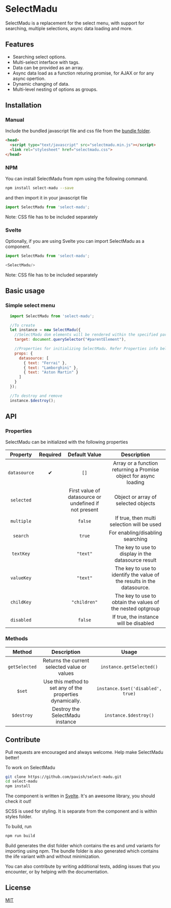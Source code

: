 # SelectMadu
SelectMadu is a replacement for the select menu, with support for searching, multiple selections, async data loading and more.

## Features
* Searching select options.
* Multi-select interface with tags.
* Data can be provided as an array.
* Async data load as a function returing promise, for AJAX or for any async opertion.
* Dynamic changing of data.
* Multi-level nesting of options as groups.


## Installation

### Manual
Include the bundled javascript file and css file from the [bundle folder][bundle-folder-url].

```html
<head>
  <script type="text/javascript" src="selectmadu.min.js"></script>
  <link rel="stylesheet" href="selectmadu.css">
</head>
```

### NPM
You can install SelectMadu from npm using the following command.

```bash
npm install select-madu --save
```
and then import it in your javascript file
```javascript
import SelectMadu from 'select-madu';
```

Note: CSS file has to be included separately

### Svelte
Optionally, if you are using Svelte you can import SelectMadu as a component.

```javascript
import SelectMadu from 'select-madu';

<SelectMadu/>
```

Note: CSS file has to be included separately


## Basic usage

### Simple select menu
```javascript
  import SelectMadu from 'select-madu';

  //To create
  let instance = new SelectMadu({
    //SelectMadu dom elements will be rendered within the specified parent element in target.
    target: document.querySelector("#parentElement"),

    //Properties for initializing SelectMadu. Refer Properties info below.
    props: {
      datasource: [
        { text: "Ferrai" }, 
        { text: "Lamborghini" },
        { text: "Aston Martin" }
      ]
    }
  });

  //To destroy and remove
  instance.$destroy();
```


## API

### Properties
SelectMadu can be initialized with the following properties

|      Property      | Required | Default Value |                            Description                            |
| :----------------: | :------: | :-----------------------: | :-------------------------------------------------------------------: |
|    `datasource`    |     ✔    |            `[]`           |  Array or a function returning a Promise object for async loading     |
|     `selected`     |          | First value of datasource or undefined if not present | Object or array of selected objects |
|     `multiple`     |          |           `false`         |  If true, then multi selection will be used |
|     `search`       |          |           `true`          |  For enabling/disabling searching |
|     `textKey`      |          |           `"text"`          |  The key to use to display in the datasource result |
|     `valueKey`     |          |           `"text"`          |  The key to use to identify the value of the results in the datasource. |
|     `childKey`     |          |         `"children"`        |  The key to use to obtain the values of the nested optgroup |
|     `disabled`     |          |           `false`         |  If true, the instance will be disabled |

### Methods

|      Method        |                       Description                              |    Usage   |
| :----------------: | :------------------------------------------------------------: | :--------: |
|    `getSelected`   |  Returns the current selected value or values                  |  `instance.getSelected()`
|    `$set`          |  Use this method to set any of the properties dynamically.     |  `instance.$set('disabled', true)`
|    `$destroy`      |  Destroy the SelectMadu instance                               |  `instance.$destroy()`

## Contribute
Pull requests are encouraged and always welcome. Help make SelectMadu better!

To work on SelectMadu
```bash
git clone https://github.com/pavish/select-madu.git
cd select-madu
npm install
```

The component is written in [Svelte][svelte-url]. 
It's an awesome library, you should check it out!

SCSS is used for styling. It is separate from the component and is within styles folder.  

To build, run
```bash
npm run build
```

Build generates the dist folder which contains the es and umd variants for importing using npm.
The bundle folder is also generated which contains the iife variant with and without minimization.

You can also contribute by writing additional tests, adding issues that you encounter, or by helping with the documentation.


## License
[MIT](LICENSE)

[bundle-folder-url]: https://github.com/pavish/select-madu/tree/master/bundle
[docs-folder-url]: https://github.com/pavish/select-madu/tree/master/docs
[svelte-url]: https://svelte.dev/